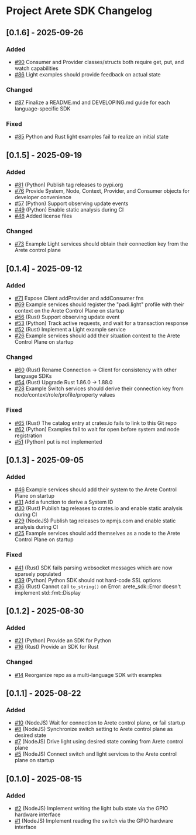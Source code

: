 # Project Arete SDK Changelog

## [0.1.6] - 2025-09-26
### Added
- [#90](https://github.com/project-arete/sdk/issues/90) Consumer and Provider classes/structs both require get, put, and watch capabilities
- [#86](https://github.com/project-arete/sdk/issues/86) Light examples should provide feedback on actual state

### Changed
- [#87](https://github.com/project-arete/sdk/issues/87) Finalize a README.md and DEVELOPING.md guide for each language-specific SDK

### Fixed
- [#85](https://github.com/project-arete/sdk/issues/85) Python and Rust light examples fail to realize an initial state

## [0.1.5] - 2025-09-19
### Added
- [#81](https://github.com/project-arete/sdk/issues/81) (Python) Publish tag releases to pypi.org
- [#76](https://github.com/project-arete/sdk/issues/76) Provide System, Node, Context, Provider, and Consumer objects for developer convenience
- [#57](https://github.com/project-arete/sdk/issues/57) (Python) Support observing update events
- [#49](https://github.com/project-arete/sdk/issues/49) (Python) Enable static analysis during CI
- [#48](https://github.com/project-arete/sdk/issues/48) Added license files

### Changed
- [#73](https://github.com/project-arete/sdk/issues/73) Example Light services should obtain their connection key from the Arete control plane

## [0.1.4] - 2025-09-12
### Added
- [#71](https://github.com/project-arete/sdk/issues/71) Expose Client addProvider and addConsumer fns
- [#69](https://github.com/project-arete/sdk/issues/69) Example services should register the "padi.light" profile with their context on the Arete Control Plane on startup
- [#56](https://github.com/project-arete/sdk/issues/56) (Rust) Support observing update event
- [#53](https://github.com/project-arete/sdk/issues/53) (Python) Track active requests, and wait for a transaction response
- [#52](https://github.com/project-arete/sdk/issues/52) (Rust) Implement a Light example service
- [#26](https://github.com/project-arete/sdk/issues/26) Example services should add their situation context to the Arete Control Plane on startup

### Changed
- [#60](https://github.com/project-arete/sdk/issues/60) (Rust) Rename Connection → Client for consistency with other language SDKs
- [#54](https://github.com/project-arete/sdk/issues/54) (Rust) Upgrade Rust 1.86.0 → 1.88.0
- [#28](https://github.com/project-arete/sdk/issues/28) Example Switch services should derive their connection key from node/context/role/profile/property values

### Fixed
- [#65](https://github.com/project-arete/sdk/issues/65) (Rust) The catalog entry at crates.io fails to link to this Git repo
- [#62](https://github.com/project-arete/sdk/issues/62) (Python) Examples fail to wait for open before system and node registration
- [#51](https://github.com/project-arete/sdk/issues/51) (Python) put is not implemented

## [0.1.3] - 2025-09-05
### Added
- [#46](https://github.com/project-arete/sdk/issues/46) Example services should add their system to the Arete Control Plane on startup
- [#31](https://github.com/project-arete/sdk/issues/31) Add a function to derive a System ID
- [#30](https://github.com/project-arete/sdk/issues/30) (Rust) Publish tag releases to crates.io and enable static analysis during CI
- [#29](https://github.com/project-arete/sdk/issues/29) (NodeJS) Publish tag releases to npmjs.com and enable static analysis during CI
- [#25](https://github.com/project-arete/sdk/issues/25) Example services should add themselves as a node to the Arete Control Plane on startup

### Fixed
- [#41](https://github.com/project-arete/sdk/issues/41) (Rust) SDK fails parsing websocket messages which are now sparsely populated
- [#39](https://github.com/project-arete/sdk/issues/39) (Python) Python SDK should not hard-code SSL options
- [#36](https://github.com/project-arete/sdk/issues/36) (Rust) Cannot call `to_string()` on Error: arete_sdk::Error doesn't implement std::fmt::Display

## [0.1.2] - 2025-08-30
### Added
- [#21](https://github.com/project-arete/sdk/issues/21) (Python) Provide an SDK for Python
- [#16](https://github.com/project-arete/sdk/issues/16) (Rust) Provide an SDK for Rust

### Changed
- [#14](https://github.com/project-arete/sdk/issues/14) Reorganize repo as a multi-language SDK with examples

## [0.1.1] - 2025-08-22
### Added
- [#10](https://github.com/project-arete/sdk/issues/10) (NodeJS) Wait for connection to Arete control plane, or fail startup
- [#8](https://github.com/project-arete/sdk/issues/8) (NodeJS) Synchronize switch setting to Arete control plane as desired state
- [#7](https://github.com/project-arete/sdk/issues/7) (NodeJS) Drive light using desired state coming from Arete control plane
- [#5](https://github.com/project-arete/sdk/issues/5) (NodeJS) Connect switch and light services to the Arete control plane on startup

## [0.1.0] - 2025-08-15
### Added
- [#2](https://github.com/project-arete/sdk/issues/2) (NodeJS) Implement writing the light bulb state via the GPIO hardware interface
- [#1](https://github.com/project-arete/sdk/issues/1) (NodeJS) Implement reading the switch via the GPIO hardware interface
